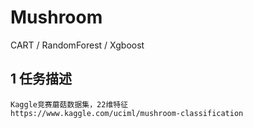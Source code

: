 # Mushroom
CART / RandomForest / Xgboost


## 1 任务描述
    Kaggle竞赛蘑菇数据集，22维特征 
    https://www.kaggle.com/uciml/mushroom-classification
